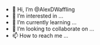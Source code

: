 - 👋 Hi, I’m @AlexDWaffling
- 👀 I’m interested in ...
- 🌱 I’m currently learning ...
- 💞️ I’m looking to collaborate on ...
- 📫 How to reach me ...

<!---
AlexDWaffling/AlexDWaffling is a ✨ special ✨ repository because its `README.md` (this file) appears on your GitHub profile.
You can click the Preview link to take a look at your changes.
--->

